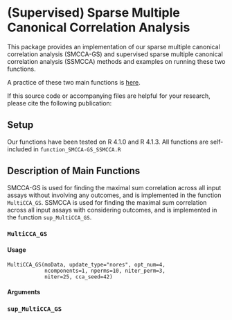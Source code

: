 # (Supervised) Sparse Multiple Canonical Correlation Analysis 

This package provides an implementation of our sparse multiple canonical correlation analysis (SMCCA-GS) and supervised sparse multiple canonical correlation analysis (SSMCCA) methods and examples on running these two functions.

A practice of these two main functions is [here](https://zjgbz.github.io/SMCCA-GS_SSMCCA/SMCCA-GS_SSMCCA_Example.nb.html).

If this source code or accompanying files are helpful for your research, please cite the following publication:

## Setup

Our functions have been tested on R 4.1.0 and R 4.1.3. All functions are self-included in ```function_SMCCA-GS_SSMCCA.R```

## Description of Main Functions

SMCCA-GS is used for finding the maximal sum correlation across all input assays without involving any outcomes, and is implemented in the function ```MultiCCA_GS```. SSMCCA is used for finding the maximal sum correlation across all input assays with considering outcomes, and is implemented in the function ```sup_MultiCCA_GS```.

### ```MultiCCA_GS```

#### Usage

````
MultiCCA_GS(moData, update_type="nores", opt_num=4,
            ncomponents=1, nperms=10, niter_perm=3,
            niter=25, cca_seed=42)
````

#### Arguments


### ```sup_MultiCCA_GS```

